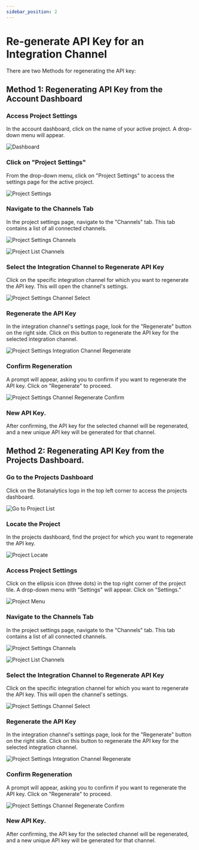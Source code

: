 ```yaml
---
sidebar_position: 2
---
```


# Re-generate API Key for an Integration Channel 

There are two Methods for regenerating the API key:

## Method 1: Regenerating API Key from the Account Dashboard


### Access Project Settings

In the account dashboard, click on the name of your active project. A drop-down menu will appear.

![Dashboard](@site/static/img/dashboard.png)

### Click on "Project Settings"

From the drop-down menu, click on "Project Settings" to access the settings page for the active project.

![Project Settings](@site/static/img/projects/settings.png)

### Navigate to the Channels Tab

In the project settings page, navigate to the "Channels" tab. This tab contains a list of all connected channels.

![Project Settings Channels](@site/static/img/projects/channels-tab.png)

![Project List Channels](@site/static/img/projects/rasa-added-list.png)


### Select the Integration Channel to Regenerate API Key

Click on the specific integration channel for which you want to regenerate the API key. This will open the channel's settings.

![Project Settings Channel Select](@site/static/img/projects/integration-channel-select.png)


### Regenerate the API Key

In the integration channel's settings page, look for the "Regenerate" button on the right side. Click on this button to regenerate the API key for the selected integration channel.

![Project Settings Integration Channel Regenerate](@site/static/img/projects/integration-channel-regenerate.png)

### Confirm Regeneration

A prompt will appear, asking you to confirm if you want to regenerate the API key. Click on  "Regenerate" to proceed.

![Project Settings Channel Regenerate Confirm](@site/static/img/projects/channel-regenerate-confirm.png)


### New API Key.

After confirming, the API key for the selected channel will be regenerated, and a new unique API key will be generated for that channel.


## Method 2: Regenerating API Key from the Projects Dashboard.

### Go to the Projects Dashboard

Click on the Botanalytics logo in the top left corner to access the projects dashboard.

![Go to Project List](@site/static/img/projects/go-to-list.png)

### Locate the Project

In the projects dashboard, find the project for which you want to regenerate the API key.

![Project Locate](@site/static/img/projects/locate.png)

### Access Project Settings

Click on the ellipsis icon (three dots) in the top right corner of the project tile. A drop-down menu with "Settings" will appear. Click on "Settings."

![Project Menu](@site/static/img/projects/menu-icon.png)

### Navigate to the Channels Tab

In the project settings page, navigate to the "Channels" tab. This tab contains a list of all connected channels.

![Project Settings Channels](@site/static/img/projects/channels-tab.png)

![Project List Channels](@site/static/img/projects/rasa-added-list.png)


### Select the Integration Channel to Regenerate API Key

Click on the specific integration channel for which you want to regenerate the API key. This will open the channel's settings.

![Project Settings Channel Select](@site/static/img/projects/integration-channel-select.png)


### Regenerate the API Key

In the integration channel's settings page, look for the "Regenerate" button on the right side. Click on this button to regenerate the API key for the selected integration channel.

![Project Settings Integration Channel Regenerate](@site/static/img/projects/integration-channel-regenerate.png)

### Confirm Regeneration

A prompt will appear, asking you to confirm if you want to regenerate the API key. Click on  "Regenerate" to proceed.

![Project Settings Channel Regenerate Confirm](@site/static/img/projects/channel-regenerate-confirm.png)


### New API Key.

After confirming, the API key for the selected channel will be regenerated, and a new unique API key will be generated for that channel.

